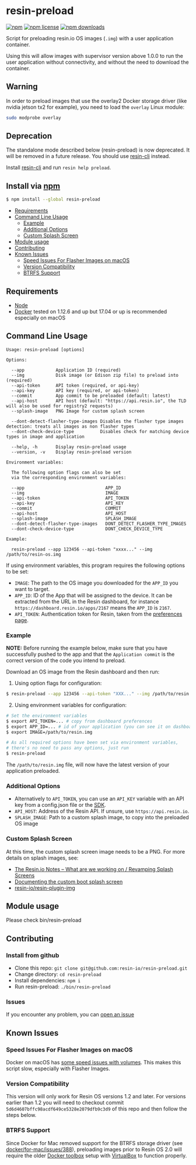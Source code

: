 # resin-preload
[![npm](https://img.shields.io/npm/v/resin-preload.svg?style=flat-square)](https://npmjs.com/package/resin-preload)
[![npm license](https://img.shields.io/npm/l/resin-preload.svg?style=flat-square)](https://npmjs.com/package/resin-preload)
[![npm downloads](https://img.shields.io/npm/dm/resin-preload.svg?style=flat-square)](https://npmjs.com/package/resin-preload)

Script for preloading resin.io OS images (`.img`) with a user application container.

Using this will allow images with supervisor version above 1.0.0 to run the user application without connectivity, and without the need to download the container.

## Warning

In order to preload images that use the overlay2 Docker storage driver (like
nvidia jetson tx2 for example), you need to load the `overlay` Linux module:

```sh
sudo modprobe overlay
```


## Deprecation

The standalone mode described below (resin-preload) is now deprecated.
It will be removed in a future release.
You should use [resin-cli](https://www.npmjs.com/package/resin-cli) instead.

Install [resin-cli](https://www.npmjs.com/package/resin-cli) and run
`resin help preload`.


## Install via [npm](https://npmjs.com)

```sh
$ npm install --global resin-preload
```

<!-- MarkdownTOC -->

- [Requirements](#requirements)
- [Command Line Usage](#command-line-usage)
    - [Example](#example)
    - [Additional Options](#additional-options)
    - [Custom Splash Screen](#custom-splash-screen)
- [Module usage](#module-usage)
- [Contributing](#contributing)
- [Known Issues](#known-issues)
    - [Speed Issues For Flasher Images on macOS](#speed-issues-for-flasher-images-on-macos)
    - [Version Compatibility](#version-compatibility)
    - [BTRFS Support](#btrfs-support)

<!-- /MarkdownTOC -->


## Requirements

- [Node](https://nodejs.org)
- [Docker](https://www.docker.com) tested on 1.12.6 and up but 17.04 or up is recommended especially on macOS

## Command Line Usage

```
Usage: resin-preload [options]

Options:

  --app            Application ID (required)
  --img            Disk image (or Edison zip file) to preload into (required)
  --api-token      API token (required, or api-key)
  --api-key        API key (required, or api-token)
  --commit         App commit to be preloaded (default: latest)
  --api-host       API host (default: "https://api.resin.io", the TLD will also be used for registry2 requests)
  --splash-image   PNG Image for custom splash screen

  --dont-detect-flasher-type-images Disables the flasher type images detection: treats all images as non flasher types
  --dont-check-device-type          Disables check for matching device types in image and application

  --help, -h       Display resin-preload usage
  --version, -v    Display resin-preload version

Environment variables:

  The following option flags can also be set
  via the corresponding environment variables:

  --app                               APP_ID
  --img                               IMAGE
  --api-token                         API_TOKEN
  --api-key                           API_KEY
  --commit                            COMMIT
  --api-host                          API_HOST
  --splash-image                      SPLASH_IMAGE
  --dont-detect-flasher-type-images   DONT_DETECT_FLASHER_TYPE_IMAGES
  --dont-check-device-type            DONT_CHECK_DEVICE_TYPE

Example:

  resin-preload --app 123456 --api-token "xxxx..." --img /path/to/resin-os.img

```

If using environment variables, this program requires the following options to be set:

  * `IMAGE`: The path to the OS image you downloaded for the `APP_ID` you want to target.
  * `APP_ID`: ID of the App that will be assigned to the device. It can be extracted from the URL in the Resin dashboard,
     for instance `https://dashboard.resin.io/apps/2167` means the `APP_ID` is `2167`.
  * `API_TOKEN`: Authentication token for Resin, taken from the [preferences page](https://dashboard.resin.io/preferences/details). 


### Example

**NOTE:** Before running the example below, make sure that you have successfully pushed to the app and
that the `Application commit` is the correct version of the code you intend to preload.

Download an OS image from the Resin dashboard and then run:

1) Using option flags for configuration:

```bash
$ resin-preload --app 123456 --api-token "XXX..." --img /path/to/resin.img
```

2) Using environment variables for configuration:

```bash
# Set the environment variables
$ export API_TOKEN=... # copy from dashboard preferences
$ export APP_ID=... # id of your application (you can see it on dashboard URL when you visit your app page)
$ export IMAGE=/path/to/resin.img

# As all required options have been set via environment variables,
# there's no need to pass any options, just run
$ resin-preload
```

The `/path/to/resin.img` file, will now have the latest version of your application preloaded.

### Additional Options

* Alternatively to `API_TOKEN`, you can use an `API_KEY` variable with an API key from a config.json file or the [SDK](https://github.com/resin-io/resin-sdk/blob/master/DOCUMENTATION.md#resin.models.application.getApiKey).
* `API_HOST`: Address of the Resin API. If unsure, use `https://api.resin.io`.
* `SPLASH_IMAGE`: Path to a custom splash image, to copy into the preloaded OS image

### Custom Splash Screen

At this time, the custom splash screen image needs to be a PNG.
For more details on splash images, see:
  - [The Resin.io Notes – What are we working on / Revamping Splash Screens](https://forums.resin.io/t/what-are-we-working-on-the-resin-io-notes/414/7)
  - [Documenting the custom boot splash screen](https://github.com/resin-io/docs/issues/155)
  - [resin-io/resin-plugin-img](https://github.com/resin-io/resin-plugin-img)

## Module usage

Please check bin/resin-preload

## Contributing

### Install from github

 * Clone this repo: `git clone git@github.com:resin-io/resin-preload.git`
 * Change directory: `cd resin-preload`
 * Install dependencies: `npm i`
 * Run resin-preload: `./bin/resin-preload`

### Issues

 If you encounter any problem, you can [open an issue](https://github.com/resin-io/resin-preload/issues)

## Known Issues

### Speed Issues For Flasher Images on macOS

Docker on macOS has [some speed issues with volumes](https://github.com/docker/for-mac/issues/77).
This makes this script slow, especially with Flasher Images.

### Version Compatibility

This version will only work for Resin OS versions 1.2 and later.
For versions earlier than 1.2 you will need to checkout commit `5d6d4607bffc98acdf649ce5328e2079dfb9c3d9` of this repo and then follow the steps below. 

### BTRFS Support

Since Docker for Mac removed support for the BTRFS storage driver (see [docker/for-mac/issues/388](https://github.com/docker/for-mac/issues/388)), preloading images prior to Resin OS 2.0 will require the older [Docker toolbox](https://docs.docker.com/toolbox/toolbox_install_mac/) setup with [VirtualBox](https://www.virtualbox.org/) to function properly.
